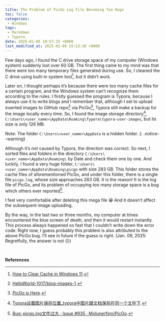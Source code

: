 ```yaml
---
title: The Problem of PicGo Log File Becoming Too Huge
toc: false
categories:
 - Windows
tags:
 - Markdown
 - Typora
date: 2025-01-05 10:57:33 +0800
last_modified_at: 2025-01-09 15:23:38 +0800
---
```


Few days ago, I found the C drive storage space of my computer (Windows system) suddenly lost over 60 GB. The first thing came to my mind was that there were too many temporary files generated during use. So, I cleaned the C drive using built-in system tool[^1], but it didn’t work.

Later on, I thought perhaps it’s because there were too many cache files for a certain program, and the Windows system can’t recognize them according to the rules. I firstly guessed the program is Typora, because I always use it to write blogs and I remember that, although I set to upload inserted images to GitHub repo[^4] via PicGo[^5], Typora still make a backup for the image locally every time. So, I found the image storage directory[^2], `C:\Users\<user_name>\AppData\Roaming\Typora\typora-user-images`, but its size is only 126 MB. 

Note: The folder `C:\Users\<user_name>\AppData` is a hidden folder.
{: .notice--warning}

Although it’s not caused by Typora, the direction was correct. So next, I sorted files and folders in the directory `C:\Users\<user_name>\AppData\Roaming\` by Date and check them one by one. And luckily, I found a very huge folder, `C:\Users\<user_name>\AppData\Roaming\picgo` with size 283 GB. This folder stores the cache files of aforementioned PicGo, and under this folder, there is a single file `picgo.log`, whose size approaches 283 GB. It is the reason! It is the log file of PicGo, and its problem of occupying too many storage space is a bug which others ever reported[^3].

I feel very comfortable after deleting this mega file 😁 And it doesn’t affect the subsequent image uploading.

By the way, in the last two or three months, my computer at times encountered the blue screen of death, and then it would restart instantly. This process always happened so fast that I couldn’t write down the error code. Right now, I guess probably this problem is also attributed to the above PicGo bug. I’ll see in future if the guess is right. (Jan. 09, 2025: Regretfully, the answer is not 😑)

<br>

**References**

[^1]: [How to Clear Cache in Windows 11](https://www.lifewire.com/clear-cache-windows-11-6749594).
[^2]: [Typora设置图片保存位置\_typora中图片跟文档保存在同一个文件下](https://blog.csdn.net/hhy1213/article/details/120609790).
[^3]: [Bug: picgo.log文件过大 · Issue #935 · Molunerfinn/PicGo](https://github.com/Molunerfinn/PicGo/issues/935).

[^4]: [HelloWorld-1017/blog-images-1](https://github.com/HelloWorld-1017/blog-images-1).
[^5]: [PicGo is Here](https://picgo.github.io/PicGo-Doc/zh/guide/).
